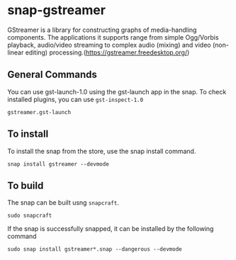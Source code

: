 # snap-gstreamer

  GStreamer is a library for constructing graphs of media-handling components. The applications it supports range from simple Ogg/Vorbis playback, audio/video streaming to complex audio (mixing) and video (non-linear editing) processing.(https://gstreamer.freedesktop.org/)

## General Commands
You can use gst-launch-1.0 using the gst-launch app in the snap. 
To check installed plugins, you can use `gst-inspect-1.0`
```
gstreamer.gst-launch
```

## To install
To install the snap from the store, use the snap install command. 
```
snap install gstreamer --devmode
```

## To build
The snap can be built usng `snapcraft`.
```
sudo snapcraft
```
If the snap is successfully snapped, it can be installed by the following command
```
sudo snap install gstreamer*.snap --dangerous --devmode
```